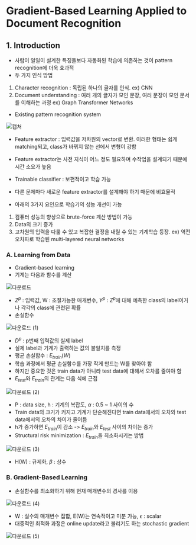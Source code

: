 # Gradient-Based Learning Applied to Document Recognition

## 1. Introduction
- 사람이 일일이 설계한 특징들보다 자동화된 학습에 의존하는 것이 pattern recognition에 더욱 효과적
- 두 가지 인식 방법
1. Character recognition : 독립된 하나의 글자를 인식. ex) CNN
2. Document understanding : 여러 개의 글자가 모인 문장, 여러 문장이 모인 문서를 이해하는 과정 ex) Graph Transformer Networks
- Existing pattern recognition system

![캡처](https://user-images.githubusercontent.com/80622859/192315428-85fc105a-b92e-44c8-b153-771060688eee.PNG)

- Feature extractor : 입력값을 저차원의 vector로 변환. 이러한 형태는 쉽게 matching되고, class가 바뀌지 않는 선에서 변형이 강함
- Feature extractor는 사전 지식이 어느 정도 필요하며 수작업을 설계되기 때문에 시간 소요가 높음
- Trainable classifier : 보편적이고 학습 가능
- 다른 문제마다 새로운 feature extractor를 설계해야 하기 때문에 비효율적

- 아래의 3가지 요인으로 학습기의 성능 개선이 가능
1. 컴퓨터 성능의 향상으로 brute-force 계산 방법이 가능
2. Data의 크기 증가
3. 고차원의 입력을 다룰 수 있고 복잡한 결정을 내릴 수 있는 기계학습 등장. ex) 역전 오차파로 학습된 multi-layered neural networks

### A. Learning from Data
- Gradient-based learning
- 기계는 다음과 함수를 계산

![다운로드](https://user-images.githubusercontent.com/80622859/192316747-9ba83ad6-cdba-4c62-9c14-51d0ce8cea43.png)

- $Z^p$ : 입력값, W : 조절가능한 매개변수, $Y^p$ : $Z^p$에 대해 예측한 class의 label이거나 각각의 class에 관련된 확률
- 손실함수

![다운로드 (1)](https://user-images.githubusercontent.com/80622859/192317019-bb11b204-3027-4eee-810d-75623e87159d.png)

- $D^p$ : p번째 입력값의 실제 label
- 실제 label과 기계가 출력하는 값의 불일치를 측정
- 평균 손실함수 : $E_{train}(W)$
- 학습 과정에서 평균 손실함수를 가장 작게 만드는 W를 찾아야 함
- 하지만 중요한 것은 train data가 아니라 test data에 대해서 오차를 줄여야 함
- $E_{test}$와 $E_{train}$의 관계는 다음 식에 근접

![다운로드 (2)](https://user-images.githubusercontent.com/80622859/192317870-f66411af-417a-4bb3-9853-7f1f38bf1649.png)

- P : data size, h : 기계의 복잡도, $\alpha$ : 0.5 ~ 1 사이의 수
- Train data의 크기가 커지고 기계가 단순해진다면 train data에서의 오차와 test data에서의 오차의 차이가 줄어듬
- h가 증가하면 $E_{train}$이 감소 -> $E_{train}$와 $E_{test}$ 사이의 차이는 증가
- Structural risk minimization : $E_{train}$을 최소화시키는 방법

![다운로드 (3)](https://user-images.githubusercontent.com/80622859/192318426-f94a5eb3-0042-4751-b3cc-0c4da57765a3.png)

- H(W) : 규제화, $\beta$ : 상수

### B. Gradient-Based Learning
- 손실함수를 최소화하기 위해 현재 매개변수의 경사를 이용

![다운로드 (4)](https://user-images.githubusercontent.com/80622859/192319209-055273e0-1f22-4c66-aa82-ef29ae8fa6b7.png)

- W : 실수의 매개변수 집합, E(W)는 연속적이고 미분 가능, $\epsilon$ : scalar
- 대중적인 최적화 과정은 online update라고 불리기도 하는 stochastic gradient

![다운로드 (5)](https://user-images.githubusercontent.com/80622859/192319970-a4095da8-ce8e-4148-8227-04bb54896d3f.png)


